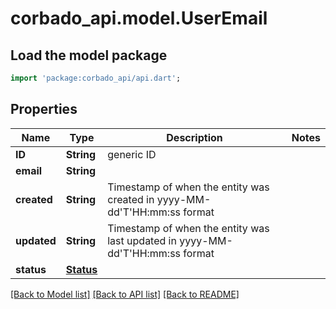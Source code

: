 # corbado_api.model.UserEmail

## Load the model package
```dart
import 'package:corbado_api/api.dart';
```

## Properties
Name | Type | Description | Notes
------------ | ------------- | ------------- | -------------
**ID** | **String** | generic ID | 
**email** | **String** |  | 
**created** | **String** | Timestamp of when the entity was created in yyyy-MM-dd'T'HH:mm:ss format | 
**updated** | **String** | Timestamp of when the entity was last updated in yyyy-MM-dd'T'HH:mm:ss format | 
**status** | [**Status**](Status.md) |  | 

[[Back to Model list]](../README.md#documentation-for-models) [[Back to API list]](../README.md#documentation-for-api-endpoints) [[Back to README]](../README.md)


